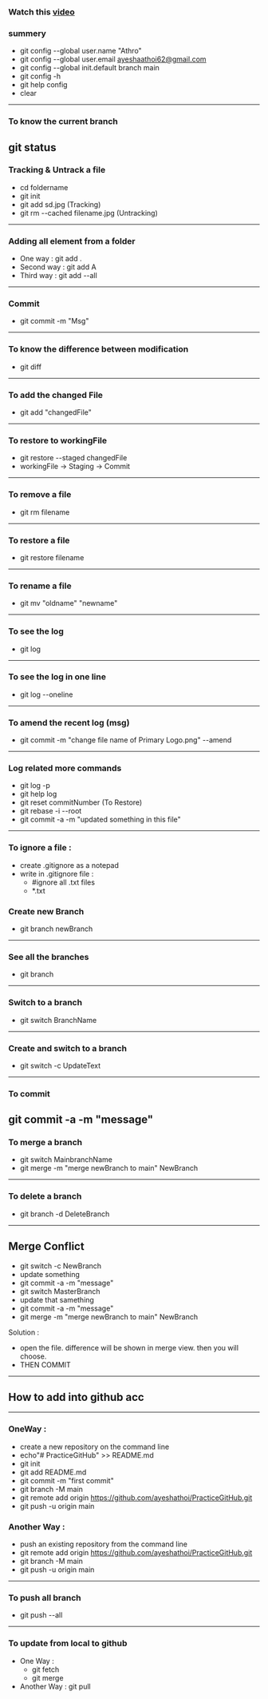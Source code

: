 ### Watch this [video](https://youtu.be/tRZGeaHPoaw)  

### summery
- git config --global user.name "Athro"
- git config --global user.email ayeshaathoi62@gmail.com
- git config --global init.default branch main
- git config -h
- git help config
- clear

---
### To know the current branch
git status
---
### Tracking & Untrack a file
- cd foldername
- git init
- git add sd.jpg (Tracking)
- git rm --cached filename.jpg (Untracking)
---
### Adding all element from a folder

- One way     : git add .
- Second way  : git add A 
- Third way   : git add --all
---
### Commit
- git commit -m "Msg"
---
### To know the difference between modification
- git diff

---

### To add the changed File
- git add "changedFile"

---

### To restore to workingFile 
- git restore --staged changedFile
- workingFile -> Staging -> Commit
---
### To remove a file
- git rm filename
---
### To restore a file 
- git restore filename
---
### To rename a file
- git mv "oldname" "newname"
---
### To see the log
- git log
---
### To see the log in one line
- git log --oneline
---
### To amend the recent log (msg)
- git commit -m "change file name of Primary Logo.png" --amend 
---
### Log related more commands
- git log -p
- git help log
- git reset commitNumber (To Restore)
- git rebase -i --root
- git commit -a -m "updated something in this file"
---
### To ignore a file :
- create .gitignore as a notepad
- write in .gitignore file :
    - #ignore all .txt files
    - *.txt

### Create new Branch
- git branch newBranch
---
### See all the branches
- git branch
---
### Switch to a branch
- git switch BranchName
---
### Create and switch to a branch
- git switch -c UpdateText
---
### To commit 
git commit -a -m "message"
---
### To merge a branch
- git switch MainbranchName
- git merge -m "merge newBranch to main" NewBranch
---
### To delete a branch
- git branch -d DeleteBranch

---

## Merge Conflict
- git switch -c NewBranch
- update something
- git commit -a -m "message"
- git switch MasterBranch
- update that samething
- git commit -a -m "message"
- git merge -m "merge newBranch to main" NewBranch

Solution : 
- open the file. difference will be shown in merge view. then you will choose. 
- THEN COMMIT

---

## How to add into github acc
--- 
### OneWay : 
- create a new repository on the command line
- echo"# PracticeGitHub" >> README.md
- git init
- git add README.md
- git commit -m "first commit"
- git branch -M main
- git remote add origin https://github.com/ayeshathoi/PracticeGitHub.git
- git push -u origin main

### Another Way : 
- push an existing repository from the command line
- git remote add origin https://github.com/ayeshathoi/PracticeGitHub.git
- git branch -M main
- git push -u origin main
--- 
### To push all branch
- git push --all 
---
### To update from local to github
- One Way : 
    - git fetch
    - git merge
- Another Way : git pull

